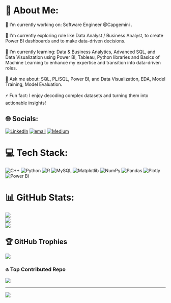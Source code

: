# 💫 About Me:
🔭 I’m currently working on: Software Engineer @Capgemini .<br><br>👥 I'm currently exploring role like Data Analyst / Business Analyst, to create Power BI dashboards and to make data-driven decisions.<br><br>🌱 I’m currently learning: Data & Business Analytics, Advanced SQL, and Data Visualization using Power BI, Tableau, Python libraries and Basics of Machine Learning to enhance my expertise and transition into data-driven roles.<br><br>💬 Ask me about: SQL, PL/SQL, Power BI, and Data Visualization, EDA, Model Training, Model Evaluation.<br><br>⚡ Fun fact: I enjoy decoding complex datasets and turning them into actionable insights!


## 🌐 Socials:
[![LinkedIn](https://img.shields.io/badge/LinkedIn-%230077B5.svg?logo=linkedin&logoColor=white)](https://linkedin.com/in/gangapiska) [![email](https://img.shields.io/badge/Email-D14836?logo=gmail&logoColor=white)](mailto:gangapiska0410@gmail.com) [![Medium](https://img.shields.io/badge/Medium-%233F4F75.svg?logo=medium&logoColor=white)](https://medium.com/@gangapiska0410)

# 💻 Tech Stack:
![C++](https://img.shields.io/badge/c++-%2300599C.svg?style=for-the-badge&logo=c%2B%2B&logoColor=white) ![Python](https://img.shields.io/badge/python-3670A0?style=for-the-badge&logo=python&logoColor=ffdd54) ![R](https://img.shields.io/badge/r-%23276DC3.svg?style=for-the-badge&logo=r&logoColor=white) ![MySQL](https://img.shields.io/badge/mysql-4479A1.svg?style=for-the-badge&logo=mysql&logoColor=white) ![Matplotlib](https://img.shields.io/badge/Matplotlib-%23ffffff.svg?style=for-the-badge&logo=Matplotlib&logoColor=black) ![NumPy](https://img.shields.io/badge/numpy-%23013243.svg?style=for-the-badge&logo=numpy&logoColor=white) ![Pandas](https://img.shields.io/badge/pandas-%23150458.svg?style=for-the-badge&logo=pandas&logoColor=white) ![Plotly](https://img.shields.io/badge/Plotly-%233F4F75.svg?style=for-the-badge&logo=plotly&logoColor=white) ![Power Bi](https://img.shields.io/badge/power_bi-F2C811?style=for-the-badge&logo=powerbi&logoColor=black)
# 📊 GitHub Stats:
![](https://github-readme-stats.vercel.app/api?username=Ganga-0410&theme=dark&hide_border=false&include_all_commits=false&count_private=false)<br/>
![](https://nirzak-streak-stats.vercel.app/?user=Ganga-0410&theme=dark&hide_border=false)<br/>
![](https://github-readme-stats.vercel.app/api/top-langs/?username=Ganga-0410&theme=dark&hide_border=false&include_all_commits=false&count_private=false&layout=compact)

## 🏆 GitHub Trophies
![](https://github-profile-trophy.vercel.app/?username=Ganga-0410&theme=merko&no-frame=false&no-bg=true&margin-w=4)

### 🔝 Top Contributed Repo
![](https://github-contributor-stats.vercel.app/api?username=Ganga-0410&limit=5&theme=dark&combine_all_yearly_contributions=true)

---
[![](https://visitcount.itsvg.in/api?id=Ganga-0410&icon=0&color=0)](https://visitcount.itsvg.in)

<!-- Proudly created with GPRM ( https://gprm.itsvg.in ) -->
